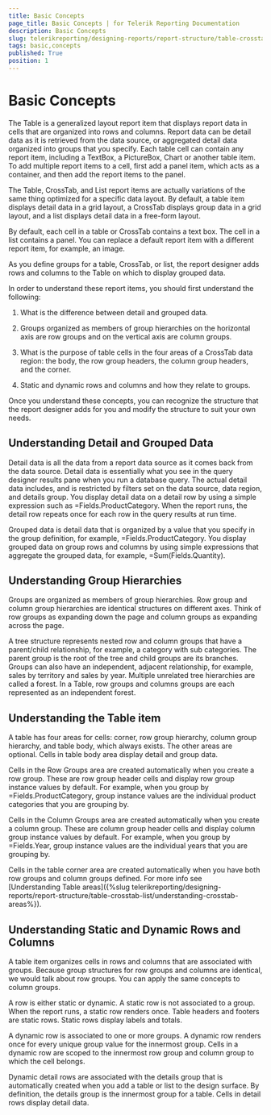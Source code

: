 ```yaml
---
title: Basic Concepts
page_title: Basic Concepts | for Telerik Reporting Documentation
description: Basic Concepts
slug: telerikreporting/designing-reports/report-structure/table-crosstab-list/basic-concepts
tags: basic,concepts
published: True
position: 1
---
```


# Basic Concepts



The Table is a generalized layout report item that displays report data in cells that are organized into rows and         columns. Report data can be detail data as it is retrieved from the data source, or aggregated detail data organized into         groups that you specify. Each table cell can contain any report item, including a TextBox, a PictureBox, Chart or another         table item. To add multiple report items to a cell, first add a panel item, which acts as a container, and then add the         report items to the panel.       

The Table, CrossTab, and List report items are actually variations of the same thing optimized for a specific data layout.         By default, a table item displays detail data in a grid layout, a CrossTab displays group data in a grid layout, and a         list displays detail data in a free-form layout.       

By default, each cell in a table or CrossTab contains a text box. The cell in a list contains a panel. You can         replace a default report item with a different report item, for example, an image.       

As you define groups for a table, CrossTab, or list, the report designer adds rows and columns to the Table on         which to display grouped data.       

In order to understand these report items, you should first understand the following:       

1. What is the difference between detail and grouped data.           

1. Groups organized as members of group hierarchies on the horizontal axis are row groups and on the vertical axis are             column groups.           

1. What is the purpose of table cells in the four areas of a CrossTab data region: the body, the row group headers, the             column group headers, and the corner.           

1. Static and dynamic rows and columns and how they relate to groups.           

Once you understand these concepts, you can recognize the structure that the report designer adds for you and modify the         structure to suit your own needs.       

## Understanding Detail and Grouped Data

Detail data is all the data from a report data source as it comes back from the data source. Detail data is essentially           what you see in the query designer results pane when you run a database query. The actual detail data includes, and is           restricted by filters set on the data source, data region, and details group. You display detail data on a detail row by           using a simple expression such as =Fields.ProductCategory. When the report runs, the detail row repeats once for each row in           the query results at run time.         

Grouped data is detail data that is organized by a value that you specify in the group definition, for example,           =Fields.ProductCategory. You display grouped data on group rows and columns by using simple expressions that aggregate the           grouped data, for example, =Sum(Fields.Quantity).         

## Understanding Group Hierarchies

Groups are organized as members of group hierarchies. Row group and column group hierarchies are identical structures           on different axes. Think of row groups as expanding down the page and column groups as expanding across the page.         

A tree structure represents nested row and column groups that have a parent/child relationship, for example, a category           with sub categories. The parent group is the root of the tree and child groups are its branches. Groups can also have an           independent, adjacent relationship, for example, sales by territory and sales by year. Multiple unrelated tree hierarchies           are called a forest. In a Table, row groups and columns groups are each represented as an independent forest.         

## Understanding the Table item

A table has four areas for cells: corner, row group hierarchy, column group hierarchy, and table body, which always           exists. The other areas are optional. Cells in table body area display detail and group data.         

Cells in the Row Groups area are created automatically when you create a row group. These are row group header cells           and display row group instance values by default. For example, when you group by =Fields.ProductCategory, group instance values are the individual product categories that you are grouping by.         

Cells in the Column Groups area are created automatically when you create a column group. These are column group header           cells and display column group instance values by default. For example, when you group by =Fields.Year, group instance values           are the individual years that you are grouping by.         

Cells in the table corner area are created automatically when you have both row groups and column groups defined. For           more info see [Understanding Table areas]({%slug telerikreporting/designing-reports/report-structure/table-crosstab-list/understanding-crosstab-areas%}).         

## Understanding Static and Dynamic Rows and Columns

A table item organizes cells in rows and columns that are associated with groups. Because group structures for row           groups and columns are identical, we would talk about row groups. You can apply the same concepts to column groups.         

A row is either static or dynamic. A static row is not associated to a group. When the report runs, a static row           renders once. Table headers and footers are static rows. Static rows display labels and totals.         

A dynamic row is associated to one or more groups. A dynamic row renders once for every unique group value for the           innermost group. Cells in a dynamic row are scoped to the innermost row group and column group to which the cell belongs.         

Dynamic detail rows are associated with the details group that is automatically created when you add a table or list           to the design surface. By definition, the details group is the innermost group for a table. Cells in detail rows display           detail data.

